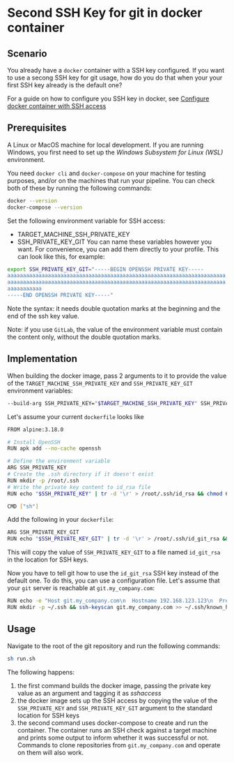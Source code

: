 # Second SSH Key for git in docker container

## Scenario

You already have a `docker` container with a SSH key configured. If you want to use a secong SSH key for git usage, how do you do that when your your first SSH key already is the default one?

For a guide on how to configure you SSH key in docker, see [Configure docker container with SSH access](https://github.com/Frunza/configure-docker-container-with-ssh-access)

## Prerequisites

A Linux or MacOS machine for local development. If you are running Windows, you first need to set up the *Windows Subsystem for Linux (WSL)* environment.

You need `docker cli` and `docker-compose` on your machine for testing purposes, and/or on the machines that run your pipeline.
You can check both of these by running the following commands:
```sh
docker --version
docker-compose --version
```

Set the following environment variable for SSH access:
- TARGET_MACHINE_SSH_PRIVATE_KEY
- SSH_PRIVATE_KEY_GIT
You can name these variables however you want. For convenience, you can add them directly to your profile. This can look like this, for example:
```sh
export SSH_PRIVATE_KEY_GIT="-----BEGIN OPENSSH PRIVATE KEY-----
aaaaaaaaaaaaaaaaaaaaaaaaaaaaaaaaaaaaaaaaaaaaaaaaaaaaaaaaaaaaaaaaaaaaaa
aaaaaaaaaaaaaaaaaaaaaaaaaaaaaaaaaaaaaaaaaaaaaaaaaaaaaaaaaaaaaaaaaaaaaa
aaaaaaaaaaa
-----END OPENSSH PRIVATE KEY-----"
```
Note the syntax: it needs double quotation marks at the beginning and the end of the ssh key value.

Note: if you use `GitLab`, the value of the environment variable must contain the content only, without the double quotation marks.

## Implementation

When building the docker image, pass 2 arguments to it to provide the value of the `TARGET_MACHINE_SSH_PRIVATE_KEY` and `SSH_PRIVATE_KEY_GIT` environment variables:
```sh
--build-arg SSH_PRIVATE_KEY="$TARGET_MACHINE_SSH_PRIVATE_KEY" SSH_PRIVATE_KEY="$SSH_PRIVATE_KEY"
```

Let's assume your current `dockerfile` looks like
```sh
FROM alpine:3.18.0

# Install OpenSSH
RUN apk add --no-cache openssh

# Define the environment variable
ARG SSH_PRIVATE_KEY
# Create the .ssh directory if it doesn't exist
RUN mkdir -p /root/.ssh
# Write the private key content to id_rsa file
RUN echo "$SSH_PRIVATE_KEY" | tr -d '\r' > /root/.ssh/id_rsa && chmod 600 /root/.ssh/id_rsa

CMD ["sh"]
```

Add the following in your `dockerfile`:
```sh
ARG SSH_PRIVATE_KEY_GIT
RUN echo "$SSH_PRIVATE_KEY_GIT" | tr -d '\r' > /root/.ssh/id_git_rsa && chmod 600 /root/.ssh/id_git_rsa
```
This will copy the value of `SSH_PRIVATE_KEY_GIT` to a file named `id_git_rsa` in the location for SSH keys.

Now you have to tell git how to use the `id_git_rsa` SSH key instead of the default one. To do this, you can use a configuration file. Let's assume that your `git` server is reachable at `git.my_company.com`:
```sh
RUN echo -e "Host git.my_company.com\n  Hostname 192.168.123.123\n  PreferredAuthentications publickey\n  IdentityFile /root/.ssh/id_git_rsa\n  StrictHostKeyChecking no" >> /root/.ssh/config
RUN mkdir -p ~/.ssh && ssh-keyscan git.my_company.com >> ~/.ssh/known_hosts
```

## Usage

Navigate to the root of the git repository and run the following commands:
```sh
sh run.sh 
```

The following happens:
1) the first command builds the docker image, passing the private key value as an argument and tagging it as *sshaccess*
2) the docker image sets up the SSH access by copying the value of the `SSH_PRIVATE_KEY` and `SSH_PRIVATE_KEY_GIT` argument to the standard location for SSH keys
3) the second command uses docker-compose to create and run the container. The container runs an SSH check against a target machine and prints some output to inform whether it was successful or not. Commands to clone repositories from `git.my_company.com` and operate on them will also work.
